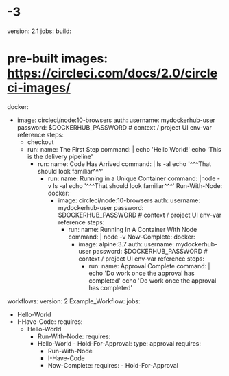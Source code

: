 # -3
version: 2.1
jobs:
 build:
 # pre-built images: https://circleci.com/docs/2.0/circleci-images/
  docker:
  - image: circleci/node:10-browsers
   auth:
    username: mydockerhub-user
    password: $DOCKERHUB_PASSWORD  # context / project UI env-var reference
    steps:
    - checkout
     - run:
     name: The First Step
      command: |
       echo 'Hello World!'
        echo 'This is the delivery pipeline'
         - run:
          name: Code Has Arrived
           command: |
            ls -al
             echo '^^^That should look familiar^^^'
              - run:
              name: Running in a Unique Container
              command: |node -v
               ls -al
               echo '^^^That should look familiar^^^'
                Run-With-Node:
                docker:
                - image: circleci/node:10-browsers
                auth:
                 username: mydockerhub-user
                  password: $DOCKERHUB_PASSWORD  # context / project UI env-var reference
                   steps:
                   - run:
                    name: Running In A Container With Node
                     command: |
                      node -v
                      Now-Complete:
                       docker:
                       - image: alpine:3.7
                        auth:
                         username: mydockerhub-user
                          password: $DOCKERHUB_PASSWORD  # context / project UI env-var reference
                          steps:
                          - run:
                           name: Approval Complete
                            command: | echo 'Do work once the approval has completed'
                            echo 'Do work once the approval has completed'

workflows:
version: 2
 Example_Workflow:
 jobs:
 - Hello-World
 - I-Have-Code:
  requires:
   - Hello-World
        - Run-With-Node:
        requires:
        - Hello-World
         - Hold-For-Approval:
          type: approval
           requires:
            - Run-With-Node
             - I-Have-Code
             - Now-Complete:
              requires:
              - Hold-For-Approval

